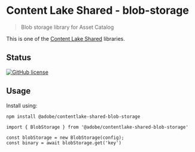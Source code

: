 # Content Lake Shared - blob-storage

> Blob storage library for Asset Catalog

This is one of the [Content Lake Shared](https://github.com/adobe/contentlake-shared) libraries.

## Status

[![GitHub license](https://img.shields.io/github/license/adobe/contentlake-shared.svg)](https://github.com/adobe/contentlake-shared/blob/main/LICENSE.txt)

## Usage

Install using:

```
npm install @adobe/contentlake-shared-blob-storage
```

```
import { BlobStorage } from '@adobe/contentlake-shared-blob-storage'

const blobStorage = new BlobStorage(config);
const binary = await blobStorage.get('key')
```
